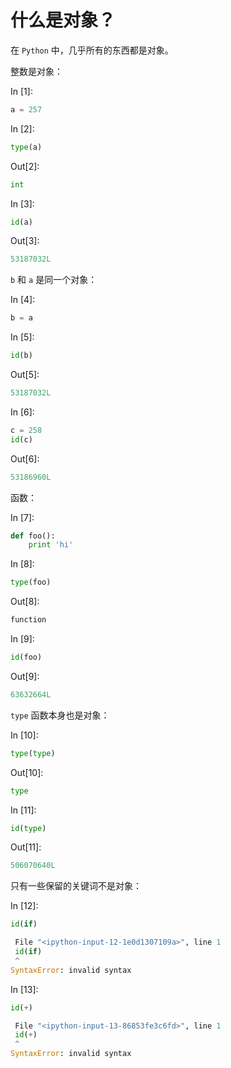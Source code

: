 # 什么是对象？

在 `Python` 中，几乎所有的东西都是对象。

整数是对象：

In [1]:

```py
a = 257

```

In [2]:

```py
type(a)

```

Out[2]:

```py
int
```

In [3]:

```py
id(a)

```

Out[3]:

```py
53187032L
```

`b` 和 `a` 是同一个对象：

In [4]:

```py
b = a

```

In [5]:

```py
id(b)

```

Out[5]:

```py
53187032L
```

In [6]:

```py
c = 258
id(c)

```

Out[6]:

```py
53186960L
```

函数：

In [7]:

```py
def foo():
    print 'hi'

```

In [8]:

```py
type(foo)

```

Out[8]:

```py
function
```

In [9]:

```py
id(foo)

```

Out[9]:

```py
63632664L
```

`type` 函数本身也是对象：

In [10]:

```py
type(type)

```

Out[10]:

```py
type
```

In [11]:

```py
id(type)

```

Out[11]:

```py
506070640L
```

只有一些保留的关键词不是对象：

In [12]:

```py
id(if)

```

```py
 File "<ipython-input-12-1e0d1307109a>", line 1
 id(if)
 ^
SyntaxError: invalid syntax

```

In [13]:

```py
id(+)

```

```py
 File "<ipython-input-13-86853fe3c6fd>", line 1
 id(+)
 ^
SyntaxError: invalid syntax

```